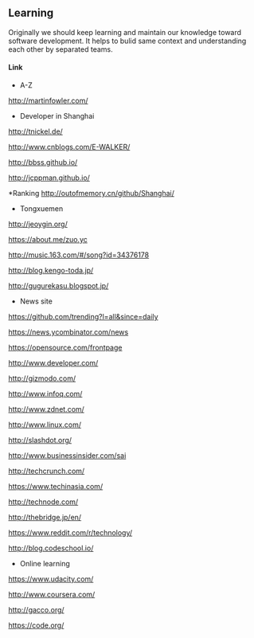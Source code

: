 ## Learning

Originally we should keep learning and maintain our knowledge toward software development. It helps to bulid same context and understanding each other by separated teams.


#### Link

- A-Z

http://martinfowler.com/



- Developer in Shanghai

http://tnickel.de/

http://www.cnblogs.com/E-WALKER/

http://bbss.github.io/

http://jcppman.github.io/

*Ranking http://outofmemory.cn/github/Shanghai/



- Tongxuemen

http://jeoygin.org/

https://about.me/zuo.yc

http://music.163.com/#/song?id=34376178

http://blog.kengo-toda.jp/

http://gugurekasu.blogspot.jp/



- News site

https://github.com/trending?l=all&since=daily

https://news.ycombinator.com/news

https://opensource.com/frontpage

http://www.developer.com/

http://gizmodo.com/

http://www.infoq.com/

http://www.zdnet.com/

http://www.linux.com/

http://slashdot.org/

http://www.businessinsider.com/sai

http://techcrunch.com/

https://www.techinasia.com/

http://technode.com/

http://thebridge.jp/en/

https://www.reddit.com/r/technology/

http://blog.codeschool.io/



- Online learning

https://www.udacity.com/

http://www.coursera.com/

http://gacco.org/

https://code.org/
